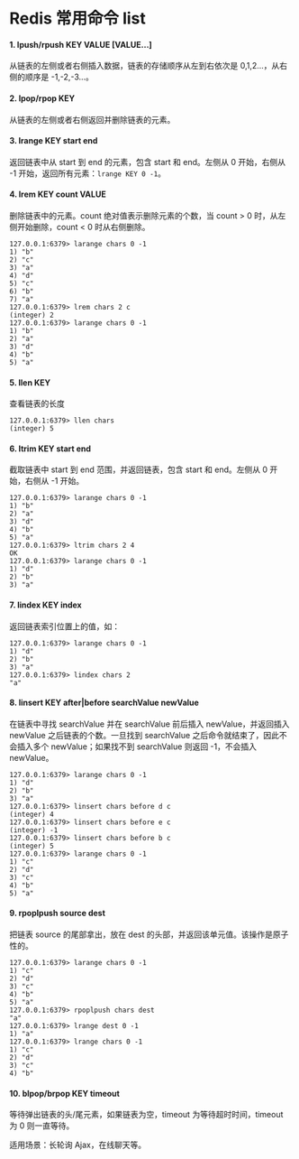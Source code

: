 # Redis 常用命令 list

#### 1. lpush/rpush KEY VALUE [VALUE...]

从链表的左侧或者右侧插入数据，链表的存储顺序从左到右依次是 0,1,2...，从右侧的顺序是 -1,-2,-3...。

#### 2. lpop/rpop KEY

从链表的左侧或者右侧返回并删除链表的元素。

#### 3. lrange KEY start end

返回链表中从 start 到 end 的元素，包含 start 和 end。左侧从 0 开始，右侧从 -1 开始，返回所有元素：`lrange KEY 0 -1`。

#### 4. lrem KEY count VALUE

删除链表中的元素。count 绝对值表示删除元素的个数，当 count > 0 时，从左侧开始删除，count < 0 时从右侧删除。

```shell
127.0.0.1:6379> larange chars 0 -1
1) "b"
2) "c"
3) "a"
4) "d"
5) "c"
6) "b"
7) "a"
127.0.0.1:6379> lrem chars 2 c
(integer) 2
127.0.0.1:6379> larange chars 0 -1
1) "b"
2) "a"
3) "d"
4) "b"
5) "a"
```

#### 5. llen KEY

查看链表的长度

```shell
127.0.0.1:6379> llen chars
(integer) 5
```

#### 6. ltrim KEY start end

截取链表中 start 到 end 范围，并返回链表，包含 start 和 end。左侧从 0 开始，右侧从 -1 开始。

```shell
127.0.0.1:6379> larange chars 0 -1
1) "b"
2) "a"
3) "d"
4) "b"
5) "a"
127.0.0.1:6379> ltrim chars 2 4
OK
127.0.0.1:6379> larange chars 0 -1
1) "d"
2) "b"
3) "a"
```

#### 7. lindex KEY index

返回链表索引位置上的值，如：

```shell
127.0.0.1:6379> larange chars 0 -1
1) "d"
2) "b"
3) "a"
127.0.0.1:6379> lindex chars 2
"a"
```

#### 8. linsert KEY after|before searchValue newValue

在链表中寻找 searchValue 并在 searchValue 前后插入 newValue，并返回插入 newValue 之后链表的个数。一旦找到 searchValue 之后命令就结束了，因此不会插入多个 newValue；如果找不到 searchValue 则返回 -1，不会插入 newValue。

```shell
127.0.0.1:6379> larange chars 0 -1
1) "d"
2) "b"
3) "a"
127.0.0.1:6379> linsert chars before d c
(integer) 4
127.0.0.1:6379> linsert chars before e c
(integer) -1
127.0.0.1:6379> linsert chars before b c
(integer) 5
127.0.0.1:6379> larange chars 0 -1
1) "c"
2) "d"
3) "c"
4) "b"
5) "a"
```
#### 9. rpoplpush source dest

把链表 source 的尾部拿出，放在 dest 的头部，并返回该单元值。该操作是原子性的。

```shell
127.0.0.1:6379> larange chars 0 -1
1) "c"
2) "d"
3) "c"
4) "b"
5) "a"
127.0.0.1:6379> rpoplpush chars dest
"a"
127.0.0.1:6379> lrange dest 0 -1
1) "a"
127.0.0.1:6379> lrange chars 0 -1
1) "c"
2) "d"
3) "c"
4) "b"
```

#### 10. blpop/brpop KEY timeout

等待弹出链表的头/尾元素，如果链表为空，timeout 为等待超时时间，timeout 为 0 则一直等待。

适用场景：长轮询 Ajax，在线聊天等。































